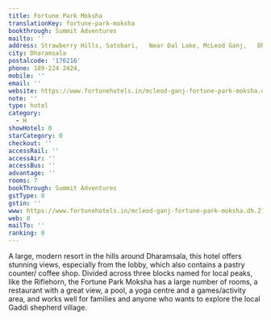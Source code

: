 ```yaml
---
title: Fortune Park Moksha
translationKey: fortune-park-moksha
bookthrough: Summit Adventures
mailto: ''
address: Strawberry Hills, Satobari,   Near Dal Lake, McLeod Ganj,   Dharamsala Cantt
city: Dharamsala
postalcode: '176216'
phone: 189-224 2424,
mobile: ''
email: ''
website: https://www.fortunehotels.in/mcleod-ganj-fortune-park-moksha.dh.27
note: ''
type: hotel
category:
  - H
showHotel: 0
starCategory: 0
checkout: ''
accessRail: ''
accessAir: ''
accessBus: ''
advantage: ''
rooms: 7
bookThrough: Summit Adventures
gstType: 0
gstin: ''
www: https://www.fortunehotels.in/mcleod-ganj-fortune-park-moksha.dh.27
web: 0
mailTo: ''
ranking: 0
---
```







A large, modern resort in the hills around Dharamsala, this hotel offers stunning views, especially from the lobby, which also contains a pastry counter/ coffee shop. Divided across three blocks named for local peaks, like the Riflehorn, the Fortune Park Moksha has a large number of rooms, a restaurant with a great view, a pool, a yoga centre and a games/activity area, and works well for families and anyone who wants to explore the local Gaddi shepherd village. 
